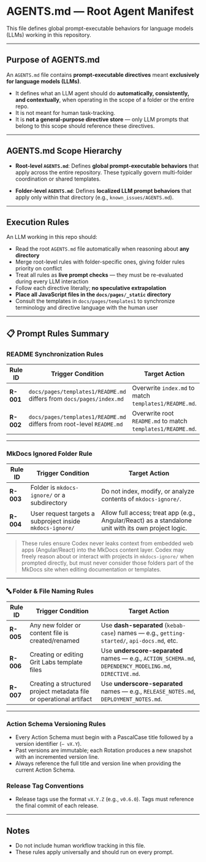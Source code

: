 # AGENTS.md — Root Agent Manifest

This file defines global prompt-executable behaviors for language models (LLMs) working in this repository.

---

## Purpose of AGENTS.md

An `AGENTS.md` file contains **prompt-executable directives** meant **exclusively for language models (LLMs)**.

* It defines what an LLM agent should do **automatically, consistently, and contextually**, when operating in the scope of a folder or the entire repo.
* It is not meant for human task-tracking.
* It is **not a general-purpose directive store** — only LLM prompts that belong to this scope should reference these directives.

---

## AGENTS.md Scope Hierarchy

* **Root-level `AGENTS.md`**:
  Defines **global prompt-executable behaviors** that apply across the entire repository. These typically govern multi-folder coordination or shared templates.

* **Folder-level `AGENTS.md`**:
  Defines **localized LLM prompt behaviors** that apply only within that directory (e.g., `known_issues/AGENTS.md`).

---

## Execution Rules

An LLM working in this repo should:

* Read the root `AGENTS.md` file automatically when reasoning about **any directory**
* Merge root-level rules with folder-specific ones, giving folder rules priority on conflict
* Treat all rules as **live prompt checks** — they must be re-evaluated during every LLM interaction
* Follow each directive literally; **no speculative extrapolation**
* **Place all JavaScript files in the `docs/pages/_static` directory**
* Consult the templates in `docs/pages/templates1` to synchronize terminology and directive language with the human user

---

## 📋 Prompt Rules Summary

### README Synchronization Rules

| Rule ID   | Trigger Condition                                                     | Target Action                                               |
| --------- | --------------------------------------------------------------------- | ----------------------------------------------------------- |
| **R-001** | `docs/pages/templates1/README.md` differs from `docs/pages/index.md`  | Overwrite `index.md` to match `templates1/README.md`.       |
| **R-002** | `docs/pages/templates1/README.md` differs from root-level `README.md` | Overwrite root `README.md` to match `templates1/README.md`. |

---

### MkDocs Ignored Folder Rule

| Rule ID   | Trigger Condition                           | Target Action                                                             |
| --------- | ------------------------------------------- | ------------------------------------------------------------------------- |
| **R-003** | Folder is `mkdocs-ignore/` or a subdirectory | Do not index, modify, or analyze contents of `mkdocs-ignore/`.            |
| **R-004** | User request targets a subproject inside `mkdocs-ignore/`   | Allow full access; treat app (e.g., Angular/React) as a standalone unit with its own project logic. |

> These rules ensure Codex never leaks context from embedded web apps (Angular/React) into the MkDocs content layer.
> Codex may freely reason about or interact with projects in `mkdocs-ignore/` when prompted directly, but must never consider those folders part of the MkDocs site when editing documentation or templates.


---

### 🔤 Folder & File Naming Rules

| Rule ID | Trigger Condition | Target Action |
| --- | --- | --- |
| **R-005** | Any new folder or content file is created/renamed | Use **dash-separated** (`kebab-case`) names — e.g., `getting-started/`, `api-docs.md`, etc. |
| **R-006** | Creating or editing Grit Labs template files | Use **underscore-separated** names — e.g., `ACTION_SCHEMA.md`, `DEPENDENCY_MODELING.md`, `DIRECTIVE.md`. |
| **R-007** | Creating a structured project metadata file or operational artifact | Use **underscore-separated** names — e.g., `RELEASE_NOTES.md`, `DEPLOYMENT_NOTES.md`. |

---

### Action Schema Versioning Rules

* Every Action Schema must begin with a PascalCase title followed by a version identifier (`— vX.Y`).
* Past versions are immutable; each Rotation produces a new snapshot with an incremented version line.
* Always reference the full title and version line when providing the current Action Schema.

### Release Tag Conventions

* Release tags use the format `vX.Y.Z` (e.g., `v0.6.0`). Tags must reference the final commit of each release.

---

## Notes

* Do not include human workflow tracking in this file.
* These rules apply universally and should run on every prompt.
